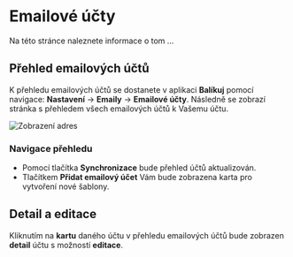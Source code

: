 ﻿---
sidebar_position: 1
---

# Emailové účty

Na této stránce naleznete informace o tom ...

## Přehled emailových účtů

K přehledu emailových účtů se dostanete v aplikaci **Balíkuj** pomocí navigace: **Nastavení** -> **Emaily** -> **Emailové účty**. Následně se zobrazí stránka s přehledem všech emailových účtů k Vašemu účtu.

![Zobrazení adres](/img/settings/email/email-account-overview.png)



### Navigace přehledu
- Pomocí tlačítka **Synchronizace** bude přehled účtů aktualizován. 
- Tlačítkem **Přidat emailový účet** Vám bude zobrazena karta pro vytvoření nové šablony.


## Detail a editace 
Kliknutím na **kartu** daného účtu v přehledu emailových účtů bude zobrazen **detail** účtu s možností **editace**.
